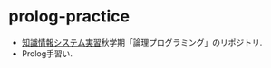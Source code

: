 # prolog-practice

- [知識情報システム実習](https://kdb.tsukuba.ac.jp/syllabi/2020/GE70103/jpn/)秋学期「論理プログラミング」のリポジトリ.
- Prolog手習い.
